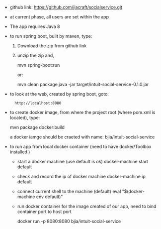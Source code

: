 - github link: https://github.com/jiacraft/socialservice.git

- at current phase, all users are set within the app

- The app requires Java 8 

- to run spring boot, built by maven, type:

	1. Download the zip from github link

	2. unzip the zip and, 
	
		mvn spring-boot:run			
		
		or:

		mvn clean package
		java -jar target/intuit-social-service-0.1.0.jar
		
- to look at the web, created by spring boot, goto:

		http://localhost:8080


- to create docker image, from where the project root (where pom.xml is located), type:

	mvn package docker:build

  a docker iamge should be craeted with name: bjia/intuit-social-service

- to run app from local docker container (need to have docker/Toolbox installed )	

 	- start a docker machine (use default is ok)
		docker-machine start default

	- check and record the ip of docker machine
		docker-machine ip default

	- connect current shell to the machine (default)
		eval "$(docker-machine env default)"

	- run docker container for the image created of our app, need to bind container port to host port

		docker run -p 8080:8080 bjia/intuit-social-service
